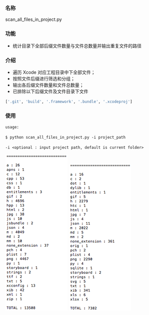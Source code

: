 ### 名称

scan_all_files_in_project.py

### 功能

* 统计目录下全部后缀文件数量与文件总数量并输出重复文件的路径

### 介绍

* 遍历 Xcode 对应工程目录中下全部文件；
* 按照文件后缀进行筛选和分组；
* 输出各后缀文件数量和文件总数量；
* 已排除以下后缀文件及文件目录下文件

```python
['.git', 'build', '.framework', '.bundle', '.xcodeproj']
```

### 使用

```shell
usage:

$ python scan_all_files_in_project.py -i project_path

-i <optional : input project path, default is current folder>
```

![scan_all_files_in_project_1](Resource/scan_all_files_in_project_1.png)
![scan_all_files_in_project_2](Resource/scan_all_files_in_project_2.png)